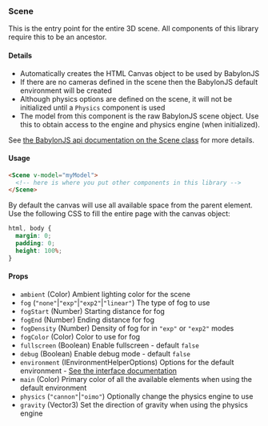 ### Scene

This is the entry point for the entire 3D scene. All components of this library require this to be an ancestor.

#### Details

 - Automatically creates the HTML Canvas object to be used by BabylonJS
 - If there are no cameras defined in the scene then the BabylonJS default environment will be created
 - Although physics options are defined on the scene, it will not be initialized until a `Physics` component is used
 - The model from this component is the raw BabylonJS scene object. Use this to obtain access to the engine and physics engine (when initialized).

See [the BabylonJS api documentation on the Scene class](http://doc.babylonjs.com/api.html?scene) for more details.

#### Usage

```html
<Scene v-model="myModel">
  <!-- here is where you put other components in this library -->
</Scene>
```

By default the canvas will use all available space from the parent element. Use the following CSS to fill the entire page with the canvas object:

```css
html, body {
  margin: 0;
  padding: 0;
  height: 100%;
}
```

#### Props

 - `ambient` (Color) Ambient lighting color for the scene
 - `fog` (`"none"`|`"exp"`|`"exp2"`|`"linear"`) The type of fog to use
 - `fogStart` (Number) Starting distance for fog
 - `fogEnd` (Number) Ending distance for fog
 - `fogDensity` (Number) Density of fog for in `"exp"` or `"exp2"` modes
 - `fogColor` (Color) Color to use for fog
 - `fullscreen` (Boolean) Enable fullscreen - default `false`
 - `debug` (Boolean) Enable debug mode - default `false`
 - `environment` (IEnvironmentHelperOptions) Options for the default environment - [See the interface documentation](http://doc.babylonjs.com/classes/interfaces/babylon.ienvironmenthelperoptions)
 - `main` (Color) Primary color of all the available elements when using the default environment
 - `physics` (`"cannon"`|`"oimo"`) Optionally change the physics engine to use
 - `gravity` (Vector3) Set the direction of gravity when using the physics engine
